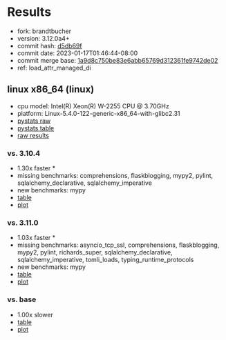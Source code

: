 # Results

- fork: brandtbucher
- version: 3.12.0a4+
- commit hash: [d5db69f](https://github.com/brandtbucher/cpython/commit/d5db69f)
- commit date: 2023-01-17T01:46:44-08:00
- commit merge base: [1a9d8c750be83e6abb65769d312361fe9742de02](https://github.com/brandtbucher/cpython/commit/1a9d8c750be83e6abb65769d312361fe9742de02)
- ref: load_attr_managed_di

## linux x86_64 (linux)

- cpu model: Intel(R) Xeon(R) W-2255 CPU @ 3.70GHz
- platform: Linux-5.4.0-122-generic-x86_64-with-glibc2.31
- [pystats raw](bm-20230117-linux-x86_64-brandtbucher-load_attr_managed_di-3.12.0a4%2B-d5db69f-pystats.json)
- [pystats table](bm-20230117-linux-x86_64-brandtbucher-load_attr_managed_di-3.12.0a4%2B-d5db69f-pystats.md)
- [raw results](bm-20230117-linux-x86_64-brandtbucher-load_attr_managed_di-3.12.0a4%2B-d5db69f.json)

### vs. 3.10.4

- 1.30x faster \*
- missing benchmarks: comprehensions, flaskblogging, mypy2, pylint, sqlalchemy_declarative, sqlalchemy_imperative
- new benchmarks: mypy
- [table](bm-20230117-linux-x86_64-brandtbucher-load_attr_managed_di-3.12.0a4%2B-d5db69f-vs-3.10.4.md)
- [plot](bm-20230117-linux-x86_64-brandtbucher-load_attr_managed_di-3.12.0a4%2B-d5db69f-vs-3.10.4.png)

### vs. 3.11.0

- 1.03x faster \*
- missing benchmarks: asyncio_tcp_ssl, comprehensions, flaskblogging, mypy2, pylint, richards_super, sqlalchemy_declarative, sqlalchemy_imperative, tomli_loads, typing_runtime_protocols
- new benchmarks: mypy
- [table](bm-20230117-linux-x86_64-brandtbucher-load_attr_managed_di-3.12.0a4%2B-d5db69f-vs-3.11.0.md)
- [plot](bm-20230117-linux-x86_64-brandtbucher-load_attr_managed_di-3.12.0a4%2B-d5db69f-vs-3.11.0.png)

### vs. base

- 1.00x slower
- [table](bm-20230117-linux-x86_64-brandtbucher-load_attr_managed_di-3.12.0a4%2B-d5db69f-vs-base.md)
- [plot](bm-20230117-linux-x86_64-brandtbucher-load_attr_managed_di-3.12.0a4%2B-d5db69f-vs-base.png)

